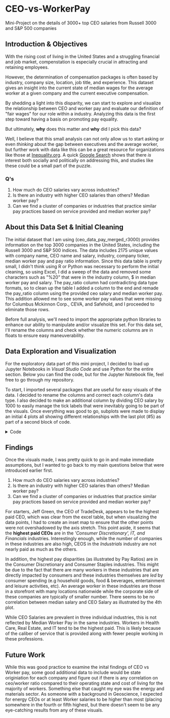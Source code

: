 # CEO-vs-WorkerPay 
Mini-Project on the details of 3000+ top CEO salaries from Russell 3000 and S&amp;P 500 companies

## Introduction & Objectives

With the rising cost of living in the United States and a struggling financial and job market, compenstation is especially crucial in attracting and retaining employees. 

However, the determination of compensation packages is often based by industry, company size, location, job title, and experience. This dataset gives an insight into the current state of median wages for the average worker at a given company and the current executive compensation. 

By shedding a light into this disparity, we can start to explore and visualize the relationship between CEO and worker pay and evaluate our definition of "fair wages" for our role within a industry. Analyzing this data is the first step toward having a basis on promoting pay equality. 

But ultimately, **why** does this matter and **why** did I pick this data?

Well, I believe that this small analysis can not only allow us to start asking or even *thinking* about the gap between executives and the average worker, but further work with data like this can be a great resource for organizations like those at [Inequality.org](https://inequality.org/action/corporate-pay-equity/). A quick [Google Search](https://www.google.com/search?q=ceo+vs+worker+pay&rlz=1C1VDKB_enUS981US981&sxsrf=AJOqlzVs5XLW8wrnwiQlFTRiAKrqLMsddg%3A1676401120509&ei=4NnrY6jHHue5qtsPgsWSqAc&oq=CEO+vs+w&gs_lcp=Cgxnd3Mtd2l6LXNlcnAQAxgAMgUIABCRAjIKCAAQgAQQFBCHAjIFCAAQgAQyBQgAEIAEMgUIABCABDIFCAAQgAQyBQgAEIAEMgkIABAWEB4Q8QQyCQgAEBYQHhDxBDIGCAAQFhAeOgQIIxAnOgsIABCABBCxAxCDATogCC4QgAQQsQMQgwEQxwEQ0QMQqAMQ0gMQiwMQ0gMQqAM6CAgAEIAEELEDOhQILhCABBCbAxCoAxCLAxCoAxCbAzoUCC4QgAQQsQMQxwEQ0QMQqAMQ0gM6HwguELEDEIMBEMcBENEDEKgDENIDEEMQiwMQ0gMQqAM6BAgAEEM6HwguELEDEIMBENIDEKgDEJsDEEMQiwMQ0gMQqAMQmwM6HQguEIAEELEDEJgDEJoDEKgDEIsDEJgDEJoDEKgDOgcIABCxAxBDOgoIABCxAxCDARBDOgwIABCxAxBDEEYQ-wFKBAhBGABKBAhGGABQAFjeD2DtFmgDcAF4AIABgwGIAdwIkgEDNS42mAEAoAEBuAECwAEB&sclient=gws-wiz-serp) shows that there *is* interest both socially and politically on addressing this, and studies like these could be a small part of the puzzle. 

### Q's
1. How much do CEO salaries vary across industries?
2. Is there an industry with higher CEO salaries than others? Median worker pay?
3. Can we find a cluster of companies or industries that practice similar pay practices based on service provided and median worker pay?

## About this Data Set & Initial Cleaning

The initial dataset that I am using (ceo_data_pay_merged_r3000) provides information on the top 3000 companies in the United States, including the Russell 3000 and S&P 500 indices. The data includes 2175 unique values with company name, CEO name and salary, industry, company ticker, median worker pay and pay ratio information. Since this data table is pretty small, I didn't think using R or Python was necessary to perform the initial cleaning, so using Excel, I did a sweep of the data and removed some characters such as "%20" that were in the industry column, $ in median worker pay and salary. The pay_ratio column had contradicting data type formats, so to clean up the table I added a column to the end and remade the pay_ratio column using the provided ceo salary and median worker pay. This addition allowed me to see some worker pay values that were missing for Columbus Mckinnon Corp., CEVA, and Safehold, and I proceeded to eliminate those rows.

Before full analysis, we'll need to import the appropriate python libraries to enhance our ability to manipulate and/or visualize this set. For this data set, I'll rename the columns and check whether the numeric columns are in floats to ensure easy maneuverability. 

## Data Exploration and Visualization

For the exploratory data part of this mini project, I decided to load up Jupyter Notebooks in *Visual Studio Code* and use Python for the entire section. Below you can find the code, but for the Jupyter Notebook file, feel free to go through my repository. 

To start, I imported several packages that are useful for easy visuals of the data. I decided to rename the columns and correct each column's data type. I also decided to make an additional column by dividing CEO salary by 1000 to easily manage the tick labels that were inevitably going to be part of the visuals. Once everything was good to go, subplots were made to display an initial 4 plots all showing different relationships with the last plot (#5) as part of a second block of code. 

<details><summary>Code</summary>
<p>

```
import matplotlib.pyplot as plt
import seaborn as sb
import numpy as np
import pandas as pd
from mpl_toolkits.axes_grid1.inset_locator import inset_axes
import warnings
warnings.simplefilter('ignore')

  
salary = pd.read_csv('ceo_data_pay_merged_r3000.csv')
salary = salary.rename(columns={
    'ticker':'Ticker',
    'company_name': 'Company Name',
    'median_worker_pay': 'Median Salary',
    'pay_ratio': 'Ratio',
    'ceo_name' : 'CEO',
    'salary' : 'CEO Salary',
    'industry' : 'Industry'
})

salary[['Median Salary', 'CEO Salary']] = salary[['Median Salary', 'CEO Salary']].astype('float')
salary['CEO Salary (Thousands)'] = salary['CEO Salary'] / 1000
  
salary.head()
salary.dtypes  

print(salary.corr())
  

dataplot = sb.heatmap(salary.corr(), cmap="YlGnBu", annot = True)
##quick heatmap does not give any useful information due to it being a small data set with mostly non quantifiable data   
  
#setting color palette for seaborn graphs

sb.set_palette('rocket')
sb.set_style('darkgrid')
sb.set_context('notebook')

#setting color palette for seaborn graphs

sb.set_palette('rocket')
sb.set_style('darkgrid')
sb.set_context('notebook')

#setting subplots for a whole data figure to display different data inferences

fig, ((ax1, ax2), (ax3, ax4)) = plt.subplots(2, 2, figsize = (27,15))
fig.suptitle('Exploratory Data Analyis', fontsize='35')

sb.countplot(y='Industry', data=salary, ax=ax1, palette='rocket')
ax1.set_xlabel('Number of Companies')
ax1.set_ylabel(None)
ax1.set_title('Number of Companies by Industry')

sb.barplot(y='Industry', x='Ratio', data=salary, ax=ax2, orient="h", errorbar=None, palette='rocket')
ax2.set_ylabel(None)
ax2.set_title('Pay Ratios by Industries')

sb.stripplot(y='Industry', x='CEO Salary (Thousands)', data=salary, ax=ax3, palette='rocket')
ax3.set_title('CEO Salary by Industry')
ax3.set_ylabel(None)
ax3.set_xlim(0,300000)

#adding an inset to my subplot for Jeff Green's salary which overshadows the distribution of the rest of the salaries
axins = inset_axes(ax3, width=3.5, height=1.5, loc=4, borderpad=3.5)
labels=[5000000,6000000,7000000,8000000,9000000]
sb.stripplot(y='Industry', x='CEO Salary (Thousands)', data=salary, ax=axins)
axins.set_xlim(500000,900000)
for axi in [axins]:
    axi.set_xlabel(None)
    axi.set_ylabel(None)
    axi.get_yaxis().set_visible(False)
axi.annotate(
        'J. Green (Comm. Services)', xy=(834000,2.3), xytext=(350000,6),
        arrowprops=dict(facecolor='black', shrink=0.05)
    )

sb.scatterplot(y='CEO Salary (Thousands)', x='Median Salary', hue='Industry', data=salary, ax=ax4, marker='.', palette='rocket')
ax4.ticklabel_format(useOffset=False, style='plain')
ax4.set_xlim(0,130000)
ax4.set_ylim(0,350000)
ax4.set_title('CEO Salary vs Median Salary')


plt.show()

  
 ```
![image](https://user-images.githubusercontent.com/72219431/218628703-24a7e275-1b43-4c68-9654-2b85c617a513.png)
 
```
#adding one last graph for data exploration

industry_median = salary.groupby('Industry')['Median Salary'].median().sort_values().index

fig, (ax1) = plt.subplots(1, figsize=(8,8))
sb.stripplot(y='Industry', x='Median Salary', data=salary, palette='rocket', ax=ax1, order=industry_median)
plt.ticklabel_format(style='plain', axis='x')
ax1.set_title('Median Salary by Industry')

plt.show()
  
```
![image](https://user-images.githubusercontent.com/72219431/218812294-55b0d15c-b169-4b4e-9de8-2240bd777b98.png)

  
  
</p>
</details>

## Findings

Once the visuals made, I was pretty quick to go in and make immediate assumptions, but I wanted to go back to my main questions below that were introduced earlier first.

1. How much do CEO salaries vary across industries?
2. Is there an industry with higher CEO salaries than others? Median worker pay?
3. Can we find a cluster of companies or industries that practice similar pay practices based on service provided and median worker pay?

For starters, Jeff Green, the CEO of TradeDesk, appears to be the highest paid CEO, which was clear from the excel table, but when visualizing the data points, I had to create an inset map to ensure that the other points were not overshadowed by the axis stretch. This point aside, it seems that the **highest paid CEOs** are in the *'Consumer Discretionary', IT, and Financials* industries. Interestingly enough, while the number of companies in these industries are also high, CEOS in the *Industrials* industry are not nearly paid as much as the others. 

In addition, the highest pay disparities (as illustrated by Pay Ratios) are in the Consumer Discretionary and Consumer Staples industries. This might be due to the fact that there are many workers in these industries that are directly impacted by consumers and these industries themselves are *led* by consumer spending (e.g household goods, food & beverages, entertainment and leisure activities, etc). An average worker in these industries are those in a storefront with many locations nationwide while the corporate side of these companies are typically of smaller number. There seems to be no correlation between median salary and CEO Salary as illustrated by the 4th plot. 

While CEO Salaries are prevalent in three individual industries, this is not reflected by Median Worker Pay in the same industries. Workers in Health Care, Real Estate, and IT tend to be the highest paid. This is likely because of the caliber of service that is provided along with fewer people working in these professions. 


## Future Work

While this was good practice to examine the inital findings of CEO vs Worker pay, some good additional data to include would be state originiation for each company and figure out if there is any correlation on ceo/worker ratio compared to their operating state and cost of living for the majority of workers.  Something else that caught my eye was the energy and materials sector. As someone with a background in Geoscience, I expected for energy CEOs or at least Worker salaries to be higher than most (placing somewhere in the fourth or fifth highest, but there doesn't seem to be any eye-catching results from any of these visuals. 
